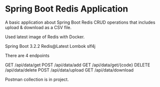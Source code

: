 # Spring Boot Redis Application

A basic application about Spring Boot Redis CRUD operations that includes upload & download as a CSV file.

Used latest image of Redis with Docker.

Spring Boot 3.2.2
Redis@Latest
Lombok
slf4j

There are 4 endpoints

GET /api/data/get
POST /api/data/add
GET /api/data/get/{code}
DELETE /api/data/delete
POST /api/data/upload
GET /api/data/download


Postman collection is in project.


